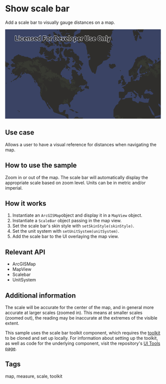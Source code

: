 # Show scale bar

Add a scale bar to visually gauge distances on a map.

![Image of show scale bar](show-scale-bar.png)

## Use case

Allows a user to have a visual reference for distances when navigating the map.

## How to use the sample

Zoom in or out of the map. The scale bar will automatically display the appropriate scale based on zoom level. Units can be in metric and/or imperial.

## How it works

1. Instantiate an `ArcGISMap`object and display it in a `MapView` object.
2. Instantiate a `ScaleBar` object passing in the map view.
3. Set the scale bar's skin style with `setSkinStyle(skinStyle)`.
4. Set the unit system with `setUnitSystem(unitSystem)`.
5. Add the scale bar to the UI overlaying the map view.

## Relevant API

* ArcGISMap
* MapView
* Scalebar
* UnitSystem

## Additional information

The scale will be accurate for the center of the map, and in general more accurate at larger scales (zoomed in). This means at smaller scales (zoomed out), the reading may be inaccurate at the extremes of the visible extent.

This sample uses the scale bar toolkit component, which requires the [toolkit](https://github.com/Esri/arcgis-runtime-toolkit-qt) to be cloned and set up locally. For information about setting up the toolkit, as well as code for the underlying component, visit the repository's [UI Tools page](https://github.com/Esri/arcgis-runtime-toolkit-qt/blob/main/uitools).

## Tags

map, measure, scale, toolkit